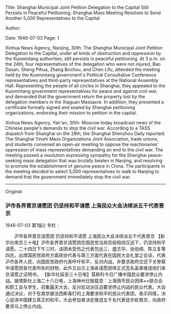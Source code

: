 Title: Shanghai Municipal Joint Petition Delegation to the Capital Still Persists in Peaceful Petitioning; Shanghai Mass Meeting Resolves to Send Another 5,000 Representatives to the Capital

Author:

Date: 1946-07-03
Page: 1

Xinhua News Agency, Nanjing, 30th: The Shanghai Municipal Joint Petition Delegation to the Capital, under all kinds of obstruction and oppression by the Kuomintang authorities, still persists in peaceful petitioning. At 3 p.m. on the 24th, four representatives of the delegation who were not injured, Bao Dasan, Sheng Pihua, Zhang Bochou, and Chen Lifu, attended the meeting held by the Kuomintang government's Political Consultative Conference representatives and third-party representatives at the National Assembly Hall. Representing the people of all circles in Shanghai, they appealed to the Kuomintang government representatives for peace and against civil war, and demanded that the government return the property lost by the delegation members in the Xiaguan Massacre. In addition, they presented a certificate formally signed and sealed by Shanghai petitioning organizations, endorsing their mission to petition in the capital.

Xinhua News Agency, Yan'an, 30th: Moscow today broadcast news of the Chinese people's demands to stop the civil war. According to a TASS dispatch from Shanghai on the 28th, the Shanghai Shenzhou Daily reported: The Shanghai Yinshi Mass Organizations Joint Association, trade unions, and students convened an open-air meeting to oppose the reactionaries' oppression of mass representatives demanding an end to the civil war. The meeting passed a resolution expressing sympathy for the Shanghai peace-seeking mass delegation that was brutally beaten in Nanjing, and resolving to promote the establishment of genuine peace in China. The participants in the meeting decided to select 5,000 representatives to walk to Nanjing to demand that the government immediately stop the civil war.



<hr /> 

Original: 


### 沪市各界晋京请愿团  仍坚持和平请愿  上海民众大会决续派五千代表晋京

1946-07-03
第1版()
专栏：

　　沪市各界晋京请愿团
    仍坚持和平请愿
    上海民众大会决续派五千代表晋京
    【新华社南京三十电】沪市各界晋京请愿团在国民党当局百般阻挠压迫下，仍坚持和平请愿。二十四日下午三时，该团未受伤之代表包达三、盛丕华、张伯绸、陈立复等四氏，出席国民党政府方面政协代表与第三方面代表在国民大会礼堂之会谈，代表沪市各界人民，向国民党政府代表呼吁和平，反对内战，并要求政府交还下关惨案中请愿团各代表所失的财物，此外又出示上海各请愿团体正式签名盖章推选他们来京请愿之证明书。
    【新华社延安三十日电】莫斯科今日广播中国民众要求停止内战。据塔斯社上海二十八日电，上海神州日报载息：上海荫市民众团体××联合会和职工会与学生，召集露天大会，反对反动派压迫要求停止内战的民众代表。大会通过决议，对于在南京被法西斯毒打的上海要求和平的民众代表团，表示同情，决心促进中国建立真正的和平。大会参加者决定推选五千名代表徒步赴南京，向政府要求马上停止内战。

